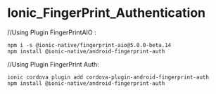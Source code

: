 # Ionic_FingerPrint_Authentication



//Using Plugin FingerPrintAIO :

	npm i -s @ionic-native/fingerprint-aio@5.0.0-beta.14
	npm install @ionic-native/android-fingerprint-auth


//Using Plugin FingerPrint Auth:

	ionic cordova plugin add cordova-plugin-android-fingerprint-auth
	npm install @ionic-native/android-fingerprint-auth
